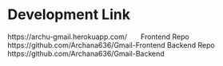 <h1 align="left">Development Link</h1>
https://archu-gmail.herokuapp.com/
 &nbsp;&nbsp;&nbsp;&nbsp;&nbsp;
Frontend Repo https://github.com/Archana636/Gmail-Frontend
Backend Repo  https://github.com/Archana636/Gmail-Backend

